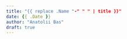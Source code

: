 ```yaml
---
title: "{{ replace .Name "-" " " | title }}"
date: {{ .Date }}
author: "Anatolii Bas"
draft: true
---
```


